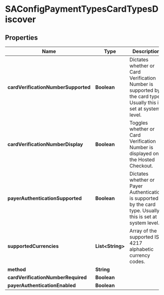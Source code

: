 
# SAConfigPaymentTypesCardTypesDiscover

## Properties
Name | Type | Description | Notes
------------ | ------------- | ------------- | -------------
**cardVerificationNumberSupported** | **Boolean** | Dictates whether or Card Verification Number is supported by the card type. Usually this is set at system level. |  [optional]
**cardVerificationNumberDisplay** | **Boolean** | Toggles whether or Card Verification Number is displayed on the Hosted Checkout. |  [optional]
**payerAuthenticationSupported** | **Boolean** | Dictates whether or Payer Authentication is supported by the card type. Usually this is set at system level. |  [optional]
**supportedCurrencies** | **List&lt;String&gt;** | Array of the supported  ISO 4217 alphabetic currency codes. |  [optional]
**method** | **String** |  |  [optional]
**cardVerificationNumberRequired** | **Boolean** |  |  [optional]
**payerAuthenticationEnabled** | **Boolean** |  |  [optional]



